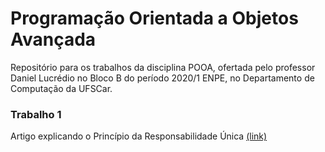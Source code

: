 # Programação Orientada a Objetos Avançada
Repositório para os trabalhos da disciplina POOA, ofertada pelo professor Daniel Lucrédio no Bloco B do período 2020/1 ENPE, no Departamento de Computação da UFSCar.

### Trabalho 1
Artigo explicando o Princípio da Responsabilidade Única [(link)](https://github.com/julianaklulo/POOA/blob/master/t1/README.md)
